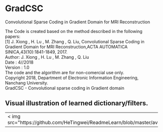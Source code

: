 # GradCSC
Convolutional Sparse Coding in Gradient Domain for MRI Reconstruction  

The Code is created based on the method described in the following papers:   
[1] J. Xiong , H. Lu , M. Zhang , Q. Liu, Convolutional Sparse Coding in Gradient Domain for MRI Reconstruction,ACTA AUTOMATICA SINICA,43(10):1841-1849, 2017.  
Author: J. Xiong , H. Lu , M. Zhang , Q. Liu   
Date : 4//2018   
Version : 1.0   
The code and the algorithm are for non-comercial use only.   
Copyright 2018, Department of Electronic Information Engineering, Nanchang University.   
GradCSC - Convolutional sparse coding in Gradient domain  

## Visual illustration of learned dictionary/filters.

<table>
<tr>
<td> < img src="https://github.com/HeTingwei/ReadmeLearn/blob/master/avatar1.jpg"/>
</td>
<td> < img src=figs/fig2.png>
</td>
<td> < img src=figs/fig3.png>
</td>
</tr>
</table>
